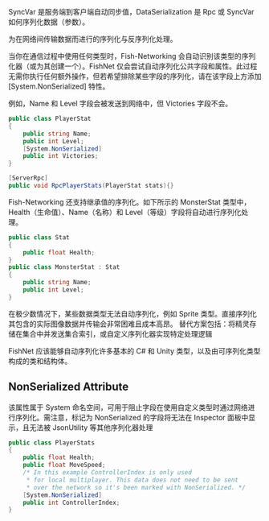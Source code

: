 SyncVar 是服务端到客户端自动同步值，DataSerialization 是 Rpc 或 SyncVar 如何序列化数据（参数）。

为在网络间传输数据而进行的序列化与反序列化处理。

当你在通信过程中使用任何类型时，Fish-Networking 会自动识别该类型的序列化器（或为其创建一个）。FishNet 仅会尝试自动序列化公共字段和属性。此过程无需你执行任何额外操作，但若希望排除某些字段的序列化，请在该字段上方添加 [System.NonSerialized] 特性。

例如，Name 和 Level 字段会被发送到网络中，但 Victories 字段不会。

```C#
public class PlayerStat
{
    public string Name;
    public int Level;
    [System.NonSerialized]
    public int Victories;
}

[ServerRpc]
public void RpcPlayerStats(PlayerStat stats){}
```

Fish-Networking 还支持继承值的序列化。如下所示的 MonsterStat 类型中，Health（生命值）、Name（名称）和 Level（等级）字段将自动进行序列化处理。

```C#
public class Stat
{
    public float Health;
}
public class MonsterStat : Stat
{
    public string Name;
    public int Level;
}
```

在极少数情况下，某些数据类型无法自动序列化，例如 Sprite 类型。直接序列化其包含的实际图像数据并传输会非常困难且成本高昂。
替代方案包括：将精灵存储在集合中并发送集合索引，或自定义序列化器实现特定处理逻辑

FishNet 应该能够自动序列化许多基本的 C# 和 Unity 类型，以及由可序列化类型构成的类和结构体。

## NonSerialized Attribute

该属性属于 System 命名空间，可用于阻止字段在使用自定义类型时通过网络进行序列化。需注意，标记为 NonSerialized 的字段将无法在 Inspector 面板中显示，且无法被 JsonUtility 等其他序列化器处理

```C#
public class PlayerStats
{
    public float Health;
    public float MoveSpeed;
    /* In this example ControllerIndex is only used
     * for local multiplayer. This data does not need to be sent
     * over the network so it's been marked with NonSerialized. */
    [System.NonSerialized]
    public int ControllerIndex;
}
```

